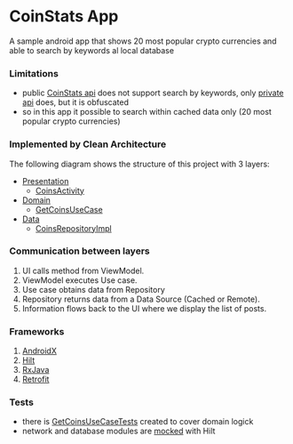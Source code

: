 # CoinStats App
A sample android app that shows 20 most popular crypto currencies and able to search by keywords al local database

### Limitations
- public [CoinStats api](https://documenter.getpostman.com/view/5734027/RzZ6Hzr3) does not support search by keywords, only [private api](https://api.coin-stats.com/v4/coins?&limit=5&keyword=doge) does, but it is obfuscated
- so in this app it possible to search within cached data only (20 most popular crypto currencies)

### Implemented by Clean Architecture
The following diagram shows the structure of this project with 3 layers:
- [Presentation](/app/src/main/java/com/coinstats/app/presentation)
  - [CoinsActivity](app/src/main/java/com/coinstats/app/presentation/coins/CoinsActivity.kt)
- [Domain](/app/src/main/java/com/coinstats/app/domain)
  - [GetCoinsUseCase](app/src/main/java/com/coinstats/app/domain/usecase/GetCoinsUseCase.kt) 
- [Data](/app/src/main/java/com/coinstats/app/data)
  - [CoinsRepositoryImpl](app/src/main/java/com/coinstats/app/data/repository/CoinsRepositoryImpl.kt) 
  
### Communication between layers

1. UI calls method from ViewModel.
1. ViewModel executes Use case.
1. Use case obtains data from Repository
1. Repository returns data from a Data Source (Cached or Remote).
1. Information flows back to the UI where we display the list of posts.

### Frameworks

1. [AndroidX](https://developer.android.com/jetpack/androidx)
1. [Hilt](https://dagger.dev/hilt/)
1. [RxJava](https://github.com/ReactiveX/RxJava)
1. [Retrofit](https://square.github.io/retrofit/)

### Tests
- there is [GetCoinsUseCaseTests](app/src/androidTest/java/com/coinstats/app/GetCoinsUseCaseTests.kt) created to cover domain logick
- network and database modules are [mocked](app/src/androidTest/java/com/coinstats/app/mock/) with Hilt